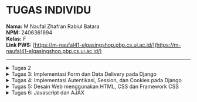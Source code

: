 # TUGAS INDIVIDU
**Nama:** M Naufal Zhafran Rabiul Batara  
**NPM:** 2406361694  
**Kelas:** F  
**Link PWS:** [https://m-naufal41-elgasingshop.pbp.cs.ui.ac.id/](https://m-naufal41-elgasingshop.pbp.cs.ui.ac.id/)

---

<details>
<summary>Tugas 2</summary>
Link: [https://m-naufal41-elgasingshop.pbp.cs.ui.ac.id/](https://m-naufal41-elgasingshop.pbp.cs.ui.ac.id/)

1. Jelaskan bagaimana cara kamu mengimplementasikan checklist di atas secara step-by-step (bukan hanya sekadar mengikuti tutorial).  
   - Membuat sebuah proyek Django baru.  
     langkah pertama saya membuat direktori baru bernama footballshop lalu saya masuk kedalam direktori tersebut menggunakan command "cd footballshop" lalu setelah itu saya membuat virtual environment dan mengaktifkannya, tujuannya agar package dan dependencies dari projek kita tidak nabrak dengan versi lain yang terinstall di komputer saya, setelah itu saya menyiapkan dependencies yang ingin saya gunakan di requirements.txt lalu menginstalasi dependencies tersebut dengan menggunakan command "pip install -r requirements.txt" lalu setelah itu baru saya membuat projek djangonya yang bernama football_shop dengan perintah "django-admin startproject football_shop ."

   - Membuat aplikasi dengan nama main pada proyek tersebut.  
     menggunakan command "python manage.py startapp main" 
     
   - Melakukan routing pada proyek agar dapat menjalankan aplikasi main.  
     mendaftarkannya ke INSTALLED_APPS di settings.py

   - Membuat model pada aplikasi main dengan nama Product dan memiliki atribut wajib sebagai berikut.  
     pertama saya buka file models.py di main lalu saya mengisi filenya seperti di tutorial namun saya mengganti isi pilihan categorynya sesuai dengan kebutuhan saya yaitu toko bola jadi saya menggantinya dengan jenis item yang ingin saya jual lalu saya mendefine id field bertipe UUIDField yang digunakan sebagai primary key, name field bertipe charfield untuk nama item yang akan saya jual dengan panjang maksimal 255 char, price field bertipe integerfield yang menyimpan harga dari item, description field bertipe textfield yang menyimpan deskripsi dari item yang akan dijual, thumbnail field bertipe URL yang menyimpan URL gambar thumbnail item, category field bertipe charfield untuk menyimpan kategori dari item, is_featured untuk menentukan apakah item ini akan ditampilkan sebagai barang unggulan atau tidak, created_at yang otomatis berisi tanggal dan waktu saat data dibuat, dan yang terakhir method __str__ yang mengembalikan representasi string dari nama dan harga item.

   - Membuat sebuah fungsi pada views.py untuk dikembalikan ke dalam sebuah template HTML yang menampilkan nama aplikasi serta nama dan kelas kamu.  
     di view saya membuat variable npm nama kelas nama projek yang akan saya gunakan di template html saya

   - Membuat sebuah routing pada urls.py aplikasi main untuk memetakan fungsi yang telah dibuat pada views.py.  
     proses mengonfirugasi routing diawali dengan membuat file urls.py di main lalu membuat urlpatterns (list berisi objek URLPATTERN yang dihasilkan fungsi path()) tidak lupa juga menambahkan urls yang kita buat tadi di main ke urlpatterns di urls.py direktori djangonya (football_shop).

   - Melakukan deployment ke PWS terhadap aplikasi yang sudah dibuat sehingga nantinya dapat diakses oleh teman-temanmu melalui Internet.  
     buka web pws lalu create new project (elgasingshop) setelah itu saya mengisi tab environs sesuai dengan isi .env.prod project saya lalu menambahkan url deployment pws ke allowed host setelah itu saya jalankan perintah yang terdapat di project command lalu mengisi git credential manager setelah itu saya push dan selesai.

2. <img width="800" height="450" alt="image" src="https://github.com/user-attachments/assets/bf8fd7bb-71d6-4fa3-a7c1-762a1e06fd14" />  
   source: https://www.dothedev.com/blog/what-is-django-used-for/

   - urls.py berfungsi untuk menentukan ke mana request HTTP diarahkan. saat user mengakses URL di browser, django memeriksa urlpattern di urls.py jika ada yang cocok, request diteruskan ke fungsi tertentu di views.py
   - views.py berfungsi untuk menangani request dan menentukan respon. awalnya dia menerima request dari urls.py setelah itu mengambil data dari models.py lalu memilikih template HTML untuk response.
   - models.py berfungsi sebagai representasi database. models.py berisi class yang mempresentasikan tabel di database, lalu views.py menggunakan model ini untuk membaca/menulis data dari atau ke databse.
   - template berfungsi untuk menyusun tampilan yang akan dikirim ke user. template menerima data dari views.py lalu menggabungkan data ke dalam HTML lalu hasil akhirnya adalah HTML response yang dikirim ke browser.

3. ada banyak peran dan fungsi settings.py yang pertama menentukan jenis database yang digunakan dan cara menghubungkannya, berisi daftar aplikasi django yang aktif dan akan digunakan dalam proyek, berisi daftar domain yang diperbolehkan mengakses app, mengatur direktori yang digunakan untuk memproses template HTML.

4. Bagaimana cara kerja migrasi database di Django?  
   migrasi database di gjango adalah proses untuk membuat dan mengubah struktur database. django memakai 2 command, yang pertama "python manage.py makemigrations" yang berfungsi membaca perubahan di models.py dan membuat folder migrations, yang kedua "python manage.py migrate" yang berfungsi untuk menjalankan file migration yang sudah dibuat ke database, django akan membuat atau mengubah tabel di database sesuai intruksi migration

5. dalam software development menurut saya lebih baik untuk mempelajari backend terlebih dahulu karena frontend menurut saya adalah hal yang mudah dipelajari bahkan bisa dengan bantuan AI, tidak dengan backend yang berisi logic yang rumit dan berhubungan databse yang dimana bersifat pribadi jadi menurut saya kita harus paham backend terlebih dahulu. namun kenapa harus memakai Django? karena yang pertama django menggunakan bahasa python yang dimana bahasa yang paling mudah untuk dipahami (mendekati bahasa manusia) lalu django menggunakan pola MVT dimana sangat bagus untuk belajar memisahkan logika view, data, dan tampilan yang merupakan dasar dari software development.

6. amann
</details>

<details>
<summary>Tugas 3: Implementasi Form dan Data Delivery pada Django</summary>

1. Mengapa kita memerlukan data delivery dalam pengimplementasian sebuah platform?  
   Data delivery dibutuhkan agar data dari server dapat diakses oleh client atau aplikasi lain dalam format yang terstandarisasi. hal ini memungkinkan aplikasi untuk:
   - Melakukan integrasi dengan sistem lain.
   - Mengirim dan menerima data secara real-time.
   - Memisahkan logika backend dan frontend, sehingga frontend bisa mengambil data tanpa harus terikat dengan template HTML.

2. Mana yang lebih baik antara XML dan JSON? Mengapa JSON lebih populer dibandingkan XML?  
   - XML cocok untuk data yang memiliki struktur kompleks dan membutuhkan validasi ketat.  
   - sedangkan JSON Lebih ringkas, mudah dibaca manusia maupun mesin, lebih cepat diparsing, dan sudah menjadi standar dalam komunikasi API modern.  
     JSON lebih populer karena lebih efisien, simpel, dan didukung luas di berbagai bahasa pemrograman.

3. Fungsi dari method is_valid() pada form Django dan mengapa kita membutuhkannya?  
   Method is_valid() digunakan untuk:
   - Mengecek apakah data yang dikirim user melalui form sesuai dengan aturan yang didefinisikan di model atau form.
   - Menghindari error ketika data disimpan ke database.  
     kita membutuhkan is_valid() karena tanpa is_valid(), data yang tidak sesuai bisa masuk ke database dan menimbulkan inkonsistensi.

4. Mengapa kita membutuhkan csrf_token saat membuat form di Django? Apa yang dapat terjadi jika kita tidak menambahkannya?  
   - csrf_token digunakan untuk mencegah CSRF (Cross-Site Request Forgery), yaitu serangan di mana penyerang mencoba mengirim permintaan palsu ke server dengan identitas user yang sedang login.  
   - Jika csrf_token tidak ditambahkan, form Django akan ditolak secara default (Forbidden 403).  
   - Tanpa proteksi ini, penyerang bisa mengeksploitasi user yang sedang login untuk melakukan aksi berbahaya, misalnya menghapus data atau melakukan transaksi tanpa izin.

5. Bagaimana cara mengimplementasikan checklist tugas ini secara step-by-step?  
   1. Membuat 4 fuction baru di views dengan menggunakan Httpresponse dan seriaizers untuk menampilkan data dalam format XML, JSON, XML by ID, dan JSON by ID.  
   2. Menambahkan routing URL di urls.py untuk masing-masing view.  
   3. membuat base.html (direktori templates pada root) yang berfungsi sebagai template dasar yang dapat digunakan sebagai kerangka umum untuk halaman web lainnya  
   4. menambahkan base.html tadi ke list TEMPLATES di settings.py  
   5. edit main.html pada dir main/templates agar menggunakan template utama  
   6. membuat forms.py  
   7. menambahkan function create_items & show_items pada views.py dan membuat list item pada fuction show_main  
   8. import function yang telah dibuat ke urls.py  
   9. membuat tampilan baru untuk main.html (buat button add items dan juga menampilkan daftar berita dan juga button detail).  
   10. Membuat create_items & items_detail (.html) untuk halaman ketika button additems di klik dan juga button detail.

6. Feedback untuk Asdos di Tutorial 2  
   amann

Dokumentasi Postman  
<img width="1470" height="919" alt="Screenshot 2025-09-17 at 03 56 59" src="https://github.com/user-attachments/assets/91fb4f94-561c-4d44-afdd-0fea11b29762" />  
<img width="1470" height="919" alt="Screenshot 2025-09-17 at 03 57 03" src="https://github.com/user-attachments/assets/a459f6f8-f10b-4d1c-8280-61aa4b06577e" />  
<img width="1470" height="919" alt="Screenshot 2025-09-17 at 03 57 06" src="https://github.com/user-attachments/assets/bc1b547b-b007-408e-b20f-08da01317b82" />  
<img width="1470" height="919" alt="Screenshot 2025-09-17 at 03 57 08" src="https://github.com/user-attachments/assets/06f1fc9e-58a3-4a28-a377-cb3845220bb6" />
</details>

<details>
<summary>Tugas 4: Implementasi Autentikasi, Session, dan Cookies pada Django</summary>

## Pertanyaan di README

<details>
<summary>1. Apa itu Django AuthenticationForm? Jelaskan juga kelebihan dan kekurangannya.</summary>

**AuthenticationForm** adalah form bawaan Django untuk proses login.  
- **Kelebihan**: Mudah digunakan, langsung terintegrasi dengan sistem autentikasi Django.  
- **Kekurangan**: Kurang fleksibel jika butuh customisasi form login yang kompleks.

</details>

<details>
<summary>2. Apa perbedaan antara autentikasi dan otorisasi? Bagaiamana Django mengimplementasikan kedua konsep tersebut?</summary>

- **Autentikasi**: Proses memverifikasi identitas pengguna (misalnya login dengan username & password).  
- **Otorisasi**: Proses menentukan hak akses pengguna setelah berhasil diautentikasi.  
  Django menggunakan `django.contrib.auth` untuk autentikasi dan `permissions`/`groups` untuk otorisasi.

</details>

<details>
<summary>3. Kelebihan & Kekurangan Session dan Cookies</summary>

- **Session**  
  - **Kelebihan**: Data tersimpan di server → lebih aman.  
  - **Kekurangan**: Membutuhkan manajemen penyimpanan di server.  
- **Cookies**  
  - **Kelebihan**: Ringan, langsung tersimpan di browser.  
  - **Kekurangan**: Rentan dimanipulasi/diintip jika tidak dienkripsi.

</details>

<details>
<summary>4. Apakah penggunaan Cookies aman secara default?</summary>

- **Cookies** tidak selalu aman secara default.  
- Potensi risiko: *session hijacking*, *cross-site scripting (XSS)*.  
- **Django** menyediakan mitigasi:  
  - `HttpOnly=True` → mencegah akses JavaScript.  
  - `Secure=True` → hanya dikirim lewat HTTPS.  
  - `SESSION_COOKIE_AGE` → atur waktu kadaluarsa.

</details>

## Implementasi Checklist Step by Step

<details>
<summary>1. Mengimplementasikan fungsi registrasi, login, dan logout untuk memungkinkan pengguna mengakses aplikasi sesuai dengan status login/log out-nya.</summary>

1. membuat function regist, login ,logout  
2. membuat tampilan page untuk registrasi, login. untuk logout cuman ditambahkan button pada main.html  
3. Merestriksi Akses Halaman Main dan item Detail dengan menggunakan @loginrequired  
4. menambahkan info last login

</details>

<details>
<summary>2. Membuat dua (2) akun pengguna dengan masing-masing tiga (3) dummy data menggunakan model yang telah dibuat sebelumnya untuk setiap akun di lokal.</summary>

1. elgasing  
   - Jersey  
   - El gasing de la Goat  
   - onananananna  

2. decul  
   - Jersey  
   - Barca  
   - Bangku

</details>

<details>
<summary>3. Menghubungkan model Product dengan User</summary>

1. import user di models.py dengan menambahkan line command "from django.contrib.auth.models import User"  
2. define user sebagai "user = models.ForeignKey(User, on_delete=models.CASCADE, null=True)" ini berfungsi untuk menghubungkan satu items dengan satu user melalui sebuah relationship  
3. buat migrasi model lalu migrasi  
4. edit views.py di bagian create_items  

@login_required(login_url='/login')
def create_items(request):
    form = ItemForm(request.POST or None)
    if form.is_valid() and request.method == "POST":
        form_entry = form.save(commit = False)
        form_entry.user = request.user
        form_entry.save()
        return redirect('main:show_main')
    context = {'form': form}
    return render(request, "create_items.html", context)
    
Parameter commit=False pada potongan kode di atas digunakan agar Django tidak langsung menyimpan objek hasil form ke database. Dengan begitu, kita memiliki kesempatan untuk memodifikasi objek tersebut terlebih dahulu sebelum disimpan.

membuat filter type di show main untuk tampilan default kita set ke all (semua barang yang dijual oleh semua user)

menambahkan tombol all and my items di main_html

menambah info seller di item detail

</details> 
<details> 
<summary>4. Menampilkan detail informasi pengguna yang sedang logged in seperti username dan menerapkan cookies seperti last_login pada halaman utama aplikasi.</summary>

mengubah bagian kode di fungsi login_user untuk menyimpan cookie baru bernama last_login yang berisi timestamp terakhir kali pengguna melakukan login.

menambah lastlogin pada context variable di show_main

mengubah fungsi logout agar menghapus cookie setelah logout

menambah info lastlogin di main html

</details> 
</details> 
<details> 
<summary>Tugas 5: Desain Web menggunakan HTML, CSS dan Framework CSS</summary> 
<details> 
<summary>Jawaban Pertanyaan</summary> 
<details> 
<summary>Jika terdapat beberapa CSS selector untuk suatu elemen HTML, jelaskan urutan prioritas pengambilan CSS selector tersebut!</summary>

Urutan prioritas menentukan style mana yang akan diterapkan jika ada beberapa CSS yang menargetkan elemen yang sama. urutannya sebagai berikut:

Inline style (<divstyle="color: red;">)

ID selector (#id)

Class, pseudo-class, attribute selector (.class, :hover, [type="text"])

Element selector (div, p, h1)

Universal selector (*)

</details> 
<details> 
<summary>Mengapa responsive design menjadi konsep yang penting dalam pengembangan aplikasi web? Berikan contoh aplikasi yang sudah dan belum menerapkan responsive design, serta jelaskan mengapa!</summary>

ada banyak alasan kenapa responsive design menjadi konsep penting namun menurut saya alasan utamanya adalah untuk user experience yang baik dan juga responsive design mendukung tampilan untuk segala jenis device tanpa harus membuat versi yang berbeda.
contoh yang sudah menerapkan dan belum:

sudah: instagram, tokopedia

belum: pacil web service

</details> 
<details> 
<summary>Jelaskan perbedaan antara margin, border, dan padding, serta cara untuk mengimplementasikan ketiga hal tersebut!</summary>

Margin adalah jarak luar elemen ke elemen lain sedangkan border adalah garis di sekitar elemen sedangkan padding adalah jarak dalam antara konten elemen dengan border
contoh implementasi:

div {
  margin: 20px;   /* jarak luar 20px */
  padding: 10px;  /* jarak dalam 10px */
  border: 2px solid black; /* garis hitam 2px */
}

</details> 
<details> 
<summary>Jelaskan konsep flex box dan grid layout beserta kegunaannya!</summary>

Flexbox dan Grid adalah layout modern CSS untuk mengatur posisi elemen. bedanya flexbox untuk satu dimensi(baris/kolom) sedangkan grid untuk dua dimensi

</details> 
</details> 
<details> 
<summary>Penjelasan Step by Step</summary>

implementasi fungsi untuk menghapus dan mengedit product
pertama kita buat dulu functionnya di views.py lalu setelah itu kita tambahkan pathnya di urls.py setelah itu kita buat button buat edit and delete

kustomisasi desain template HTML
sebenarnya bagian ini saya bingung mau jelasin gimana tapi intinya yang pertama itu saya setting dulu agar tailwind dapat digunakan dan juga membuat static global css untuk style yang digunakan berulang kali (jadi otomatis ke set stylenya tidak perlu menambah style lagi) setelah itu sebenarnya kurang lebih sama kayak tutorial paling pemilihan warna saja yang berbeda saya menggunakan warna biru saya juga membuat sedikit perubahan di bagian card karna tidak boleh persis sama, pada cardnya saya mengganti readmore jadi view details lalu informasi views saya ganti jadi informasi penjual setelah itu saya sedikit menambahkan efek hover.

navigation bar
ini juga kurang lebih sama paling beda warna dan juga untuk info user dan juga logout saya menggunakan logo user yang bisa drop down

</details> 
</details>
<details>
<summary>Tugas 6: Javascript dan AJAX</summary>
   
### 1. Apa perbedaan antara synchronous request dan asynchronous request?
- **Synchronous request**: Browser akan menunggu server merespons sebelum melanjutkan eksekusi kode berikutnya. Akibatnya, halaman bisa terasa “freeze” jika request lama.  
- **Asynchronous request**: Browser tidak perlu menunggu respon selesai. Request dijalankan di background, sehingga user tetap bisa berinteraksi dengan halaman tanpa terganggu.  

### 2. Bagaimana AJAX bekerja di Django (alur request–response)?
1. User melakukan aksi di browser (misalnya klik tombol).  
2. JavaScript mengirim request AJAX ke server Django (biasanya via `fetch()` atau `XMLHttpRequest`).  
3. Django menerima request, memproses data (misalnya query database), lalu mengembalikan response (JSON/HTML).  
4. JavaScript menerima response dan memperbarui DOM tanpa reload halaman.  

### 3. Apa keuntungan menggunakan AJAX dibandingkan render biasa di Django?
- **Tanpa reload**: Halaman tidak harus dimuat ulang setiap kali ada data baru.  
- **User experience lebih baik**: Interaksi terasa cepat dan dinamis.  
- **Efisiensi bandwidth**: Hanya data yang diperlukan yang dikirim, bukan seluruh halaman.  
- **Interaktif**: Bisa menampilkan notifikasi/toast, update tabel/card secara real-time.  

### 4. Bagaimana cara memastikan keamanan saat menggunakan AJAX untuk fitur Login dan Register di Django?
- Gunakan **CSRF token** di setiap request AJAX agar aman dari CSRF attack.  
- Pastikan data sensitif (password, email) selalu dikirim melalui HTTPS.  
- Validasi data di server-side, jangan hanya di client-side.  
- Batasi response agar tidak membocorkan informasi internal (contoh: jangan kirim stack trace).  

### 5. Bagaimana AJAX mempengaruhi pengalaman pengguna (User Experience) pada website?
- Membuat aplikasi terasa lebih cepat dan responsif.  
- Mengurangi waktu tunggu karena data bisa diupdate sebagian, bukan seluruh halaman.  
- Memberikan pengalaman seperti aplikasi desktop/mobile (SPA-like).  
- Contoh nyata: form login yang menampilkan error tanpa reload, atau tabel item yang langsung terupdate setelah user menambah data.  
</details>
